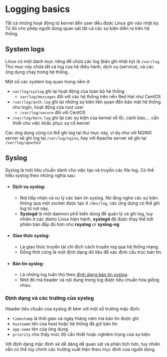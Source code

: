 # Logging basics
Tất cả những hoạt động từ kernel đến user đều được Linux ghi vào nhật ký. Từ đó cho phép người dùng quan sát tất cả các sự kiện diễn ra trên hệ thống.

## System logs
Linux có một danh mục riêng để chứa các log (bản ghi nhật ký) là `/var/log`. Thư mục này chứa tất cả log của hệ điều hành, dịch vụ (service), và các ứng dụng chạy trong hệ thống.


Một số các system log quan trọng nằm ở:
- `var/log/syslog` ghi lại hoạt động của toàn bộ hệ thống
  - `var/log/messages` đối với các hệ thống trên nền Red Hat như CentOS
- `/var/log/auth.log` ghi lại những sự kiện liên quan đến bảo mật hệ thống như login, hoạt động của root user
  - `/var/log/secure` đối với CentOS
- `/var/log/kern.log` ghi lại các sự kiện của kernel về lỗi, cảnh báo,... cần thiết cho việc khắc phục sự cố kernel

Các ứng dụng cũng có thể ghi log tại thư mục này, ví dụ như với NGINX server sẽ ghi log tại `/var/log/nginx`, hay với Apache server sẽ ghi tại `/var/log/apache2`

## Syslog
Syslog là một tiêu chuẩn dành cho việc tạo và truyền các file log. Có thể hiểu syslog theo những nghĩa sau:
- #### Dịch vụ syslog:
  - Nơi tiếp nhận và xư lý các bản tin syslog. Nó lắng nghe các sự kiện thông qua một socket được tạo ở `/dev/log`, các ứng dựng có thể ghi log từ nơi này. 
  - **Syslogd** là một daemon phổ biến dùng để quản lý và ghi log, tuy nhiên ở các distro Linux hiện hành, **syslogd** đã được thay thế bởi phiên bản đầy đủ hơn như **rsyslog** or **syslog-ng**
- #### Giao thức syslog:
  - Là giao thức truyền tải chỉ địch cách truyền log qua hệ thống mạng.
  - Đồng thời cũng là một định dạng dữ liệu để xác định cấu trúc bản tin.
- #### Bản tin syslog:
  - Là những log tuân thủ theo [định dạng bản tin syslog](https://datatracker.ietf.org/doc/html/rfc5424#section-6).
  - Nhờ đó mà header và nội dung trong log được tiêu chuẩn hóa giống nhau.

### Định dạng và các trường của syslog
Header tiêu chuẩn của syslog đi kèm với một số trường mặc định:
- `timestamp` là thời gian và ngày tháng năm mà bản tin được ghi
- `hostname` tên của host hoặc hệ thống đã gửi bản tin
- `app-name` tên của ứng dụng
- `priority` cho thấy mức độ cần thiết hoặc nghiêm trọng của sự kiện

Với định dạng mặc định sẽ dễ dàng dể quan sát và phân tích hơn, tuy nhiên vẫn có thể tùy chỉnh các trường xuất hiện theo mục đính của người dùng.
